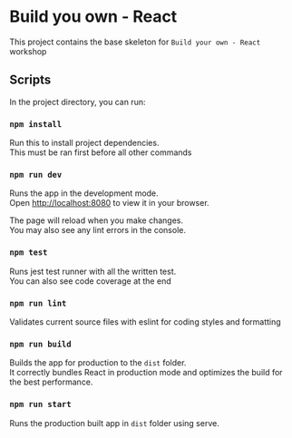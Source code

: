 # Build you own - React

This project contains the base skeleton for `Build your own - React` workshop

## Scripts

In the project directory, you can run:

### `npm install`

Run this to install project dependencies.\
This must be ran first before all other commands

### `npm run dev`

Runs the app in the development mode.\
Open [http://localhost:8080](http://localhost:8080) to view it in your browser.

The page will reload when you make changes.\
You may also see any lint errors in the console.

### `npm test`

Runs jest test runner with all the written test.\
You can also see code coverage at the end

### `npm run lint`

Validates current source files with eslint for coding styles and formatting

### `npm run build`

Builds the app for production to the `dist` folder.\
It correctly bundles React in production mode and optimizes the build for the best performance.

### `npm run start`

Runs the production built app in `dist` folder using serve.  